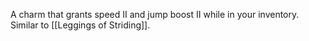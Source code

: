 A charm that grants speed II and jump boost II while in your inventory.
Similar to [[Leggings of Striding]].